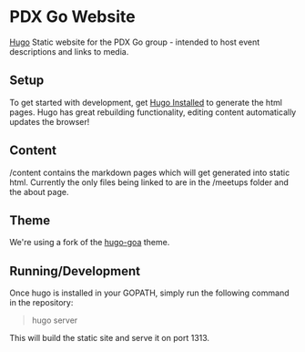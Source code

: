 PDX Go Website
==================

[Hugo](http://hugo.spf13.com/) Static website for the PDX Go group - intended to host event descriptions and links to media.

## Setup
To get started with development, get [Hugo Installed](http://hugo.spf13.com/overview/installing) to generate the html pages.  Hugo has great rebuilding functionality, editing content automatically updates the browser!

## Content
/content contains the markdown pages which will get generated into static html. Currently the only files being linked to are in the /meetups folder and the about page. 

## Theme
We're using a fork of the [hugo-goa](https://github.com/arschles/hugo-goa) theme. 

## Running/Development

Once hugo is installed in your GOPATH, simply run the following command in the repository:
> hugo server

This will build the static site and serve it on port 1313.  
